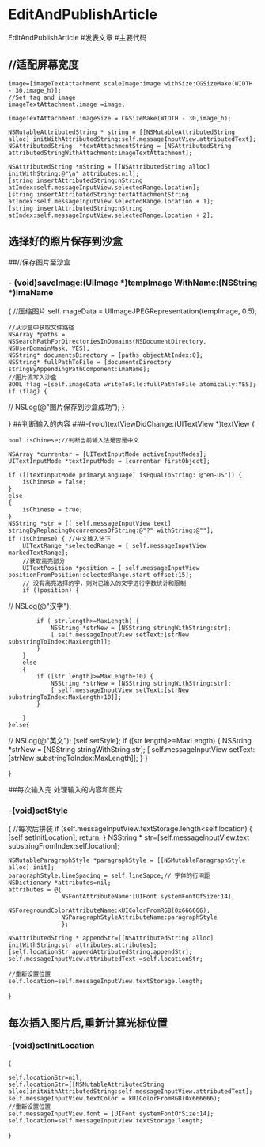 # EditAndPublishArticle
EditAndPublishArticle
#发表文章
#主要代码
## //适配屏幕宽度
    image=[imageTextAttachment scaleImage:image withSize:CGSizeMake(WIDTH - 30,image_h)];
    //Set tag and image
    imageTextAttachment.image =image;
   
    imageTextAttachment.imageSize = CGSizeMake(WIDTH - 30,image_h);
    
    NSMutableAttributedString * string = [[NSMutableAttributedString alloc] initWithAttributedString:self.messageInputView.attributedText];
    NSAttributedString  *textAttachmentString = [NSAttributedString attributedStringWithAttachment:imageTextAttachment];
    
    NSAttributedString *nString = [[NSAttributedString alloc] initWithString:@"\n" attributes:nil];
    [string insertAttributedString:nString atIndex:self.messageInputView.selectedRange.location];
    [string insertAttributedString:textAttachmentString atIndex:self.messageInputView.selectedRange.location + 1];
    [string insertAttributedString:nString atIndex:self.messageInputView.selectedRange.location + 2];
## 选择好的照片保存到沙盒
##//保存图片至沙盒
###  - (void)saveImage:(UIImage *)tempImage WithName:(NSString *)imaName
{
    //压缩图片
    self.imageData = UIImageJPEGRepresentation(tempImage, 0.5);
    
    //从沙盒中获取文件路径
    NSArray *paths = NSSearchPathForDirectoriesInDomains(NSDocumentDirectory, NSUserDomainMask, YES);
    NSString* documentsDirectory = [paths objectAtIndex:0];
    NSString* fullPathToFile = [documentsDirectory stringByAppendingPathComponent:imaName];
    //图片流写入沙盒
    BOOL flag =[self.imageData writeToFile:fullPathToFile atomically:YES];
    if (flag) {
//        NSLog(@"图片保存到沙盒成功");
    }
    
}
##判断输入的内容
###-(void)textViewDidChange:(UITextView *)textView
{
    
    bool isChinese;//判断当前输入法是否是中文
    
    NSArray *currentar = [UITextInputMode activeInputModes];
    UITextInputMode *textInputMode = [currentar firstObject];
    
    if ([[textInputMode primaryLanguage] isEqualToString: @"en-US"]) {
        isChinese = false;
    }
    else
    {
        isChinese = true;
    }
    NSString *str = [[ self.messageInputView text] stringByReplacingOccurrencesOfString:@"?" withString:@""];
    if (isChinese) { //中文输入法下
        UITextRange *selectedRange = [ self.messageInputView markedTextRange];
        //获取高亮部分
        UITextPosition *position = [ self.messageInputView positionFromPosition:selectedRange.start offset:15];
        // 没有高亮选择的字，则对已输入的文字进行字数统计和限制
        if (!position) {
//            NSLog(@"汉字");
            
            if ( str.length>=MaxLength) {
                NSString *strNew = [NSString stringWithString:str];
                [ self.messageInputView setText:[strNew substringToIndex:MaxLength]];
            }
        }
        else
        {
            if ([str length]>=MaxLength+10) {
                NSString *strNew = [NSString stringWithString:str];
                [ self.messageInputView setText:[strNew substringToIndex:MaxLength+10]];
            }
            
        }
    }else{
//        NSLog(@"英文");
        [self setStyle];
        if ([str length]>=MaxLength) {
            NSString *strNew = [NSString stringWithString:str];
            [ self.messageInputView setText:[strNew substringToIndex:MaxLength]];
        }
    }

}

##每次输入完 处理输入的内容和图片
### -(void)setStyle
{
    //每次后拼装
    if (self.messageInputView.textStorage.length<self.location) {
        [self setInitLocation];
        return;
    }
    NSString * str=[self.messageInputView.text substringFromIndex:self.location];
    
    NSMutableParagraphStyle *paragraphStyle = [[NSMutableParagraphStyle alloc] init];
    paragraphStyle.lineSpacing = self.lineSapce;// 字体的行间距
    NSDictionary *attributes=nil;
    attributes = @{
                   NSFontAttributeName:[UIFont systemFontOfSize:14],
                   NSForegroundColorAttributeName:kUIColorFromRGB(0x666666),
                   NSParagraphStyleAttributeName:paragraphStyle
                   };
    
    NSAttributedString * appendStr=[[NSAttributedString alloc] initWithString:str attributes:attributes];
    [self.locationStr appendAttributedString:appendStr];
    self.messageInputView.attributedText =self.locationStr;

    //重新设置位置
    self.location=self.messageInputView.textStorage.length;
}

## 每次插入图片后,重新计算光标位置
### -(void)setInitLocation
{
    
    self.locationStr=nil;
    self.locationStr=[[NSMutableAttributedString alloc]initWithAttributedString:self.messageInputView.attributedText];
    self.messageInputView.textColor = kUIColorFromRGB(0x666666);
    //重新设置位置
    self.messageInputView.font = [UIFont systemFontOfSize:14];
    self.location=self.messageInputView.textStorage.length;
    
}

